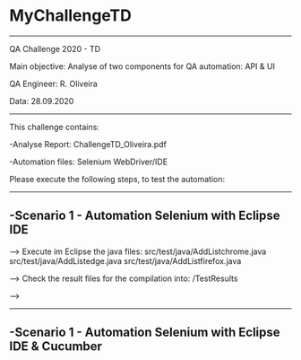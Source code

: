 # MyChallengeTD
-----------------------------------------------------------------------
QA Challenge 2020 - TD

Main objective: Analyse of two components for QA automation: API & UI

QA Engineer: R. Oliveira

Data: 28.09.2020

-----------------------------------------------------------------------

This challenge contains:

-Analyse Report: ChallengeTD_Oliveira.pdf

-Automation files: Selenium WebDriver/IDE

Please execute the following steps, to test the automation:

-----------------------------------------------------------------------
-Scenario 1 - Automation Selenium with Eclipse IDE
-----------------------------------------------------------------------


--> Execute im Eclipse the java files:
    src/test/java/AddListchrome.java
    src/test/java/AddListedge.java
    src/test/java/AddListfirefox.java
    
--> Check the result files for the compilation into: /TestResults


    
-->

-----------------------------------------------------------------------
-Scenario 1 - Automation Selenium with Eclipse IDE & Cucumber
-----------------------------------------------------------------------




